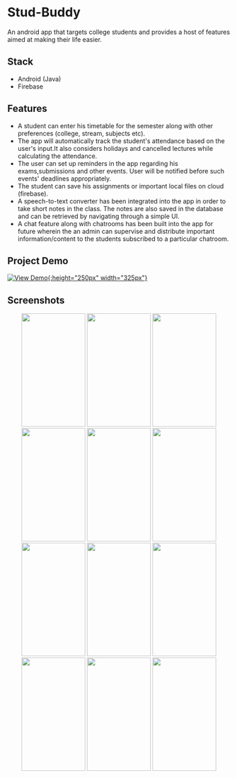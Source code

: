# Stud-Buddy
An android app that targets college students and provides a host of features aimed at making their life easier. 
## Stack
* Android (Java)
* Firebase
## Features
* A student can enter his timetable for the semester along with other preferences (college, stream, subjects etc).
* The app will automatically track the student's attendance based on the user's input.It also considers holidays and cancelled lectures     while calculating the attendance.
* The user can set up reminders in the app regarding his exams,submissions and other events. User will be notified before such events' deadlines appropriately.
* The student can save his assignments or important local files on cloud (firebase).
* A speech-to-text converter has been integrated into the app in order to take short notes in the class. The notes are also saved in the database and can be retrieved by navigating through a simple UI.
* A chat feature along with chatrooms has been built into the app for future wherein the an admin can supervise and distribute important information/content to the students subscribed to a particular chatroom.
## Project Demo
[![View Demo](https://raw.github.com/jimitgandhi/Stud-Buddy/master/Screenshots/demo.jpg){:height="250px" width="325px"}](https://youtu.be/HDdqAD3QqGU)
## Screenshots
<p align="center">
  <img src="https://raw.github.com/jimitgandhi/Stud-Buddy/master/Screenshots/1.jpg" width="144" height="256">
  <img src="https://raw.github.com/jimitgandhi/Stud-Buddy/master/Screenshots/2.jpg" width="144" height="256">
  <img src="https://raw.github.com/jimitgandhi/Stud-Buddy/master/Screenshots/3.jpg" width="144" height="256">
  <img src="https://raw.github.com/jimitgandhi/Stud-Buddy/master/Screenshots/4.jpg" width="144" height="256">
  <img src="https://raw.github.com/jimitgandhi/Stud-Buddy/master/Screenshots/5.jpg" width="144" height="256">
  <img src="https://raw.github.com/jimitgandhi/Stud-Buddy/master/Screenshots/6.jpg" width="144" height="256">
  <img src="https://raw.github.com/jimitgandhi/Stud-Buddy/master/Screenshots/7.jpg" width="144" height="256">
  <img src="https://raw.github.com/jimitgandhi/Stud-Buddy/master/Screenshots/8.jpg" width="144" height="256">
  <img src="https://raw.github.com/jimitgandhi/Stud-Buddy/master/Screenshots/9.jpg" width="144" height="256">
  <img src="https://raw.github.com/jimitgandhi/Stud-Buddy/master/Screenshots/10.jpg" width="144" height="256">
  <img src="https://raw.github.com/jimitgandhi/Stud-Buddy/master/Screenshots/11.jpg" width="144" height="256">
  <img src="https://raw.github.com/jimitgandhi/Stud-Buddy/master/Screenshots/12.jpg" width="144" height="256">
</p>
